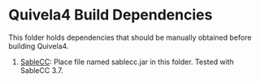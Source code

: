 # Quivela4 Build Dependencies

This folder holds dependencies that should be manually obtained before building Quivela4.

1. [SableCC](https://sablecc.org/): Place file named sablecc.jar in this folder. Tested with SableCC 3.7.  
